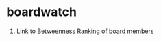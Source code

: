 # boardwatch

1. Link to [Betweenness Ranking of board members](https://docs.google.com/spreadsheets/d/1nWGFEhZRVinqMWncKvJHJuWs2nzi_To05n46gHC_aU8/edit?usp=sharing)
